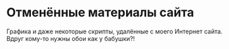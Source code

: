 # Отменённые материалы сайта
Графика и даже некоторые скрипты, удалённые с моего Интернет сайта.
Вдруг кому-то нужны обои как у бабушки?!